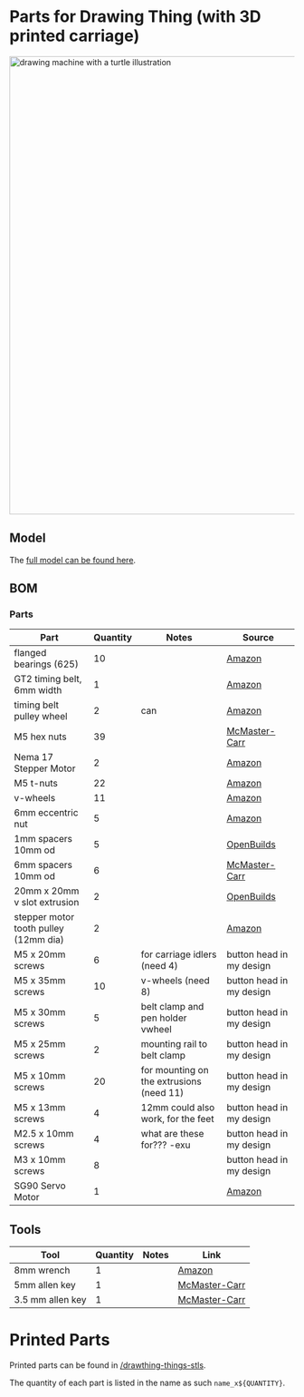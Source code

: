 # Parts for Drawing Thing (with 3D printed carriage)

<img width="808" alt="drawing machine with a turtle illustration" src="https://cloud-g6sk6by5j-hack-club-bot.vercel.app/0screenshot_2023-04-06_at_1.50.17_pm.png">

## Model

The [full model can be found here](https://cad.onshape.com/documents/093c10251b077919c05ae92c/w/7b13786fba2aec43dcfab15d/e/5687b6fe35f0477aa77dedea?renderMode=0&uiState=64137ddfbaa9af4c9b13bd38).

## BOM

### Parts

| Part                                  | Quantity | Notes                                    | Source                                                                                                                                                                                                                                                                                                                                                                                                                                                   |
| ------------------------------------- | -------- | ---------------------------------------- | -------------------------------------------------------------------------------------------------------------------------------------------------------------------------------------------------------------------------------------------------------------------------------------------------------------------------------------------------------------------------------------------------------------------------------------------------------- |
| flanged bearings (625)                | 10       |                                          | [Amazon](https://www.amazon.com/uxcell-Bearing-5x16x5mm-Shielded-Bearings/dp/B07Z3DXF14/ref=sr_1_3?crid=8AT1M0DQRGMK&keywords=flanged+bearing+625&qid=1676574078&sprefix=flanged+bearing+625%2Caps%2C78&sr=8-3)                                                                                                                                                                                                                                          |
| GT2 timing belt, 6mm width            | 1        |                                          | [Amazon](https://www.amazon.com/Printing-Zeelo-Fiberglass-Rostock-Printers/dp/B08974S1CC/ref=sr_1_1_sspa?crid=396XZ4ZAXMS42&keywords=gt2+timing+belt&qid=1676574964&sprefix=gt2+timing+bel%2Caps%2C107&sr=8-1-spons&psc=1&spLa=ZW5jcnlwdGVkUXVhbGlmaWVyPUExOTkwVktVWlFXWkdVJmVuY3J5cHRlZElkPUEwNTIzMzE3MVE0UEQ2RkcxTEFZRSZlbmNyeXB0ZWRBZElkPUEwNTUzMzUzTk83T1ZPNzdNUFpOJndpZGdldE5hbWU9c3BfYXRmJmFjdGlvbj1jbGlja1JlZGlyZWN0JmRvTm90TG9nQ2xpY2s9dHJ1ZQ==) |
| timing belt pulley wheel              | 2        | can                                      | [Amazon](https://www.amazon.com/WINSINN-Aluminum-Synchronous-Timing-Printer/dp/B077GNZK3J/ref=sr_1_5?crid=1QSGXPNLV7LF3&keywords=5mm%2B20%2Bteeth%2Btiming%2Bpulley%2Bwheel&qid=1680728232&s=industrial&sprefix=gt2%2Btiming%2Bbelt%2Bpulley%2Cindustrial%2C113&sr=1-5&th=1)                                                                                                                                                                             |
| M5 hex nuts                           | 39       |                                          | [McMaster-Carr](https://www.mcmaster.com/nuts/metric-medium-strength-steel-hex-nuts-class-8/thread-size~m5/)                                                                                                                                                                                                                                                                                                                                             |
| Nema 17 Stepper Motor                 | 2        |                                          | [Amazon](https://www.amazon.com/STEPPERONLINE-Stepper-63-74oz-Connector-Extruder/dp/B07LCHHQ97/ref=sr_1_3?crid=2JKWSAFLUD7FK&keywords=stepper+motor+nema+15&qid=1676574905&sprefix=stepper+motors+nema+15%2Caps%2C94&sr=8-3)                                                                                                                                                                                                                             |
| M5 t-nuts                             | 22       |                                          | [Amazon](https://www.amazon.com/Fastener-Nickel-Plated-Sliding-Aluminum-Profile/dp/B086MKNYDS/ref=sr_1_8?crid=21VQGH6T8RDXV&keywords=t+nut&qid=1676574676&sprefix=t+nut%2Caps%2C112&sr=8-8)                                                                                                                                                                                                                                                              |
| v-wheels                              | 11       |                                          | [Amazon](https://www.amazon.com/V-Shape-Bearing-Accessories-Sliding-Printer/dp/B07NSHH9N4/ref=sr_1_4?crid=18BCJ1C1W468K&keywords=v+wheels&qid=1676574357&sprefix=%2Caps%2C221&sr=8-4)                                                                                                                                                                                                                                                                    |
| 6mm eccentric nut                     | 5        |                                          | [Amazon](https://www.amazon.com/Befenybay-Hexagonal-Eccentric-Column-Printer/dp/B08LMQ8JFY/ref=sr_1_3?crid=186MAB27TI3AC&keywords=eccentric+nuts+5mm+6mm+height&qid=1676574454&sprefix=eccentric+nuts+5mm+6mm+height%2Caps%2C77&sr=8-3)                                                                                                                                                                                                                  |
| 1mm spacers 10mm od                   | 5        |                                          | [OpenBuilds](https://openbuildspartstore.com/precision-shim-10x5x1mm/)                                                                                                                                                                                                                                                                                                                                                                                   |
| 6mm spacers 10mm od                   | 6        |                                          | [McMaster-Carr](https://www.mcmaster.com/spacers/system-of-measurement~metric/for-screw-size~m5/length~6-mm/od~10mm/)                                                                                                                                                                                                                                                                                                                                    |
| 20mm x 20mm v slot extrusion          | 2        |                                          | [OpenBuilds](https://openbuildspartstore.com/v-slot-20x20-linear-rail/?sku=255-LP&gclid=Cj0KCQiAxbefBhDfARIsAL4XLRqRouKE4KMl3HNY35u6MQoBaKNPmS5ODHVxXfpoFuROiafi1i7nwi4aAs3AEALw_wcB)                                                                                                                                                                                                                                                                    |
| stepper motor tooth pulley (12mm dia) | 2        |                                          | [Amazon](https://www.amazon.com/GT2-Creality-Ender-3-Printer-Stepper/dp/B088WB8D7W/ref=sr_1_3?crid=1XFDO30864FP9&keywords=stepper+motor+pulley+25+teeth+5mm&qid=1676579183&sprefix=stepper+motor+pulley+25+teeth+5mm%2Caps%2C68&sr=8-3)                                                                                                                                                                                                                  |
| M5 x 20mm screws                      | 6        | for carriage idlers (need 4)             | button head in my design                                                                                                                                                                                                                                                                                                                                                                                                                                 |
| M5 x 35mm screws                      | 10       | v-wheels (need 8)                        | button head in my design                                                                                                                                                                                                                                                                                                                                                                                                                                 |
| M5 x 30mm screws                      | 5        | belt clamp and pen holder vwheel         | button head in my design                                                                                                                                                                                                                                                                                                                                                                                                                                 |
| M5 x 25mm screws                      | 2        | mounting rail to belt clamp              | button head in my design                                                                                                                                                                                                                                                                                                                                                                                                                                 |
| M5 x 10mm screws                      | 20       | for mounting on the extrusions (need 11) | button head in my design                                                                                                                                                                                                                                                                                                                                                                                                                                 |
| M5 x 13mm screws                      | 4        | 12mm could also work, for the feet       | button head in my design                                                                                                                                                                                                                                                                                                                                                                                                                                 |
| M2.5 x 10mm screws                    | 4        | what are these for??? -exu               | button head in my design                                                                                                                                                                                                                                                                                                                                                                                                                                 |
| M3 x 10mm screws                      | 8        |                                          | button head in my design                                                                                                                                                                                                                                                                                                                                                                                                                                 |
| SG90 Servo Motor                      | 1        |                                          | [Amazon](https://www.amazon.com/Smraza-Helicopter-Airplane-Control-Arduino/dp/B07L2SF3R4/ref=sr_1_5?crid=2AQGJMAW5CBU8&keywords=servo%2Bmotor&qid=1676579262&sprefix=servo%2Bmotor%2Caps%2C82&sr=8-5&th=1)                                                                                                                                                                                                                                               |

## Tools

| Tool             | Quantity | Notes | Link                                                                                                                                                                                              |
| ---------------- | -------- | ----- | ------------------------------------------------------------------------------------------------------------------------------------------------------------------------------------------------- |
| 8mm wrench       | 1        |       | [Amazon](https://www.amazon.com/Crescent-8mm-Point-Combination-Wrench/dp/B095KWT4QZ/ref=sr_1_4?crid=2SV61IGO2MXIR&keywords=8mm+wrench&qid=1676584359&s=hi&sprefix=8mm+wrench%2Ctools%2C78&sr=1-4) |
| 5mm allen key    | 1        |       | [McMaster-Carr](https://www.mcmaster.com/allen-keys/l-keys-9/system-of-measurement~metric/size~5-mm/)                                                                                             |
| 3.5 mm allen key | 1        |       | [McMaster-Carr](https://www.mcmaster.com/allen-keys/l-keys-9/system-of-measurement~metric/size~3-5-mm/)                                                                                           |

# Printed Parts

Printed parts can be found in [/drawthing-things-stls](/drawing-thing-stls).

The quantity of each part is listed in the name as such `name_x${QUANTITY}`.
